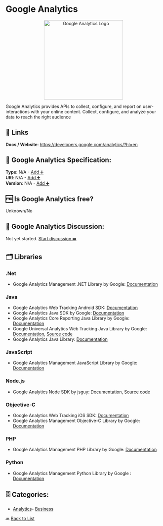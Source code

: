 # Google Analytics
<p align="center">
    <img width="256" src="https://raw.githubusercontent.com/apis-list/apis-list/main/apis/google-analytics/logo_256x256.png" alt="Google Analytics Logo"/>
</p>
Google Analytics provides APIs to collect, configure, and report on user-interactions with your online content. Collect, configure, and analyze your data to reach the right audience

##  🔗 Links
**Docs / Website**: https://developers.google.com/analytics/?hl=en

## 🧬 Google Analytics Specification:
**Type**: N/A - [Add ➕](https://github.com/apis-list/apis-list/edit/main/apis/google-analytics/google-analytics.yaml)  
**URI**: N/A - [Add ➕](https://github.com/apis-list/apis-list/edit/main/apis/google-analytics/google-analytics.yaml)  
**Version**: N/A - [Add ➕](https://github.com/apis-list/apis-list/edit/main/apis/google-analytics/google-analytics.yaml)

## 🆓 Is Google Analytics free?
 Unknown/No 

## 💬 Google Analytics Discussion:
Not yet started. [Start discussion ➡️](https://github.com/apis-list/apis-list/discussions/new)

## 🗂️ Libraries
### .Net
- Google Analytics Management .NET Library by Google: [Documentation](https://developers.google.com/api-client-library/dotnet/get_started)
### Java
- Google Analytics Web Tracking Android SDK: [Documentation](https://developers.google.com/analytics/devguides/collection/firebase/android/)
- Google Analytics Java SDK by Google: [Documentation](https://developers.google.com/analytics/devguides/collection/android/v4/)
- Google Analytics Core Reporting Java Library by Google: [Documentation](https://developers.google.com/analytics/devguides/reporting/core/v2/gdataJava)
- Google Universal Analytics Web Tracking Java Library by Google: [Documentation](https://developers.google.com/analytics/devguides/collection/analyticsjs/), [Source code](https://developers.google.com/analytics/devguides/collection/analyticsjs/)
- Google Analytics Java Library: [Documentation](https://developers.google.com/api-client-library/java/apis/analytics/v3)
### JavaScript
- Google Analytics Management JavaScript Library by Google: [Documentation](https://developers.google.com/api-client-library/javascript/start/start-js)
### Node.js
- Google Analytics Node SDK by jsguy: [Documentation](https://www.npmjs.com/package/ga-api), [Source code](https://github.com/jsguy/ga-api)
### Objective-C
- Google Analytics Web Tracking iOS SDK: [Documentation](https://developers.google.com/analytics/devguides/collection/firebase/ios/)
- Google Analytics Management Objective-C Library by Google: [Documentation](https://code.google.com/p/google-api-objectivec-client/)
### PHP
- Google Analytics Management PHP Library by Google: [Documentation](https://developers.google.com/api-client-library/php/)
### Python
- Google Analytics Management Python Library by Google : [Documentation](https://developers.google.com/api-client-library/python/)


## 🗄️ Categories:
- [Analytics](https://github.com/apis-list/apis-list#analytics-)- [Business](https://github.com/apis-list/apis-list#business-)

🔙  [Back to List](https://github.com/apis-list/apis-list)
